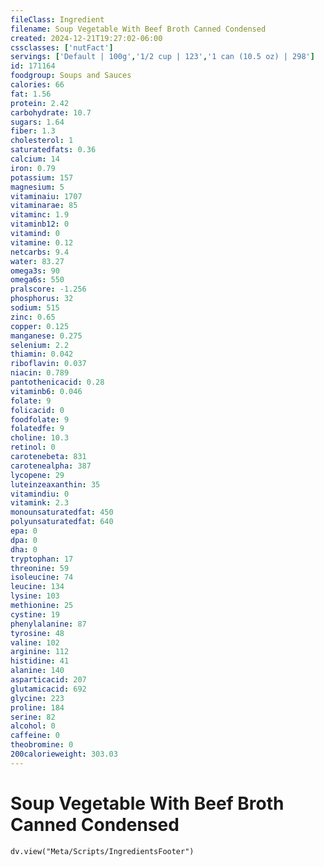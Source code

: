 ```yaml
---
fileClass: Ingredient
filename: Soup Vegetable With Beef Broth Canned Condensed
created: 2024-12-21T19:27:02-06:00
cssclasses: ['nutFact']
servings: ['Default | 100g','1/2 cup | 123','1 can (10.5 oz) | 298']
id: 171164
foodgroup: Soups and Sauces
calories: 66
fat: 1.56
protein: 2.42
carbohydrate: 10.7
sugars: 1.64
fiber: 1.3
cholesterol: 1
saturatedfats: 0.36
calcium: 14
iron: 0.79
potassium: 157
magnesium: 5
vitaminaiu: 1707
vitaminarae: 85
vitaminc: 1.9
vitaminb12: 0
vitamind: 0
vitamine: 0.12
netcarbs: 9.4
water: 83.27
omega3s: 90
omega6s: 550
pralscore: -1.256
phosphorus: 32
sodium: 515
zinc: 0.65
copper: 0.125
manganese: 0.275
selenium: 2.2
thiamin: 0.042
riboflavin: 0.037
niacin: 0.789
pantothenicacid: 0.28
vitaminb6: 0.046
folate: 9
folicacid: 0
foodfolate: 9
folatedfe: 9
choline: 10.3
retinol: 0
carotenebeta: 831
carotenealpha: 387
lycopene: 29
luteinzeaxanthin: 35
vitamindiu: 0
vitamink: 2.3
monounsaturatedfat: 450
polyunsaturatedfat: 640
epa: 0
dpa: 0
dha: 0
tryptophan: 17
threonine: 59
isoleucine: 74
leucine: 134
lysine: 103
methionine: 25
cystine: 19
phenylalanine: 87
tyrosine: 48
valine: 102
arginine: 112
histidine: 41
alanine: 140
asparticacid: 207
glutamicacid: 692
glycine: 223
proline: 184
serine: 82
alcohol: 0
caffeine: 0
theobromine: 0
200calorieweight: 303.03
---
```


# Soup Vegetable With Beef Broth Canned Condensed

```dataviewjs
dv.view("Meta/Scripts/IngredientsFooter")
```